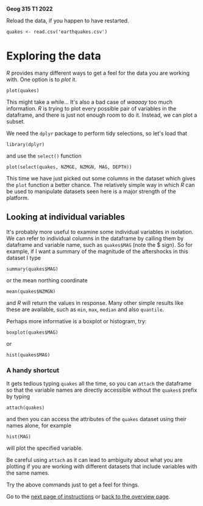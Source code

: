 **Geog 315 T1 2022**

Reload the data, if you happen to have restarted.

```{r}
quakes <- read.csv('earthquakes.csv')
```

# Exploring the data
*R* provides many different ways to get a feel for the data you are working with. One option is to *plot* it.

```{r}
plot(quakes)
```

This might take a while...  It's also a bad case of *waaaay* too much information. *R* is trying to plot every possible pair of variables in the dataframe, and there is just not enough room to do it. Instead, we can plot a subset. 

We need the `dplyr` package to perform tidy selections, so let's load that

```{r}
library(dplyr)
```

and use the `select()` function

```{r}
plot(select(quakes, NZMGE, NZMGN, MAG, DEPTH))
```

This time we have just picked out some columns in the dataset which gives the `plot` function a better chance. The relatively simple way in which *R* can be used to manipulate datasets seen here is a major strength of the platform.

## Looking at individual variables
It's probably more useful to examine some individual variables in isolation. We can refer to individual columns in the dataframe by calling them by dataframe and variable name, such as `quakes$MAG` (note the $ sign). So for example, if I want a summary of the magnitude of the aftershocks in this dataset I type

```{r}
summary(quakes$MAG)
```

or the mean northing coordinate

```{r}
mean(quakes$NZMGN)
```

and *R* will return the values in response. Many other simple results like these are available, such as `min`, `max`, `median` and also `quantile`.

Perhaps more informative is a boxplot or histogram, try:

```{r}
boxplot(quakes$MAG)
```

or

```{r}
hist(quakes$MAG)
```

### A handy shortcut
It gets tedious typing `quakes` all the time, so you can `attach` the dataframe so that the variable names are directly accessible without the `quakes$` prefix by typing

```{r}
attach(quakes)
```

and then you can access the attributes of the `quakes` dataset using their names alone, for example

```{r}
hist(MAG)
```

will plot the specified variable. 

Be careful using `attach` as it can lead to ambiguity about what you are plotting if you are working with different datasets that include variables with the same names.

Try the above commands just to get a feel for things.

Go to the [next page of instructions](introducing-r-and-rstudio-05-making-a-map.md) or [back to the overview page](README.md).
